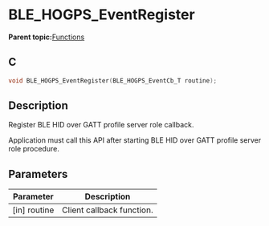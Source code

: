 # BLE\_HOGPS\_EventRegister

**Parent topic:**[Functions](GUID-4766BD96-39D9-49CC-825C-772FFD3D0082.md)

## C

```c
void BLE_HOGPS_EventRegister(BLE_HOGPS_EventCb_T routine);
```

## Description

Register BLE HID over GATT profile server role callback.

Application must call this API after starting BLE HID over GATT profile server role procedure.

## Parameters

|Parameter|Description|
|---------|-----------|
|\[in\] routine|Client callback function.|

